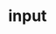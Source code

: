 # input

<ClientOnly>
  <basic-button></basic-button>
</ClientOnly>

<basic-button-attr></basic-button-attr>
